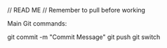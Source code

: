 // READ ME
// Remember to pull before working

Main Git commands:

git commit -m "Commit Message"
git push
git switch <Branchname>
